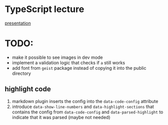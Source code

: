 # TypeScript lecture

[presentation](https://nicovogel.github.io/typescript-lecture/)

# TODO:

- make it possible to see images in dev mode
- implement a validation logic that checks if `a` still works
- add font from `geist` package instead of copying it into the public directory

## highlight code

1. markdown plugin inserts the config into the `data-code-config` attribute
2. introduce `data-show-line-numbers` and `data-highlight-sections` that contains the config from `data-code-config` and `data-parsed-highlight` to indicate that it was parsed (maybe not needed)
